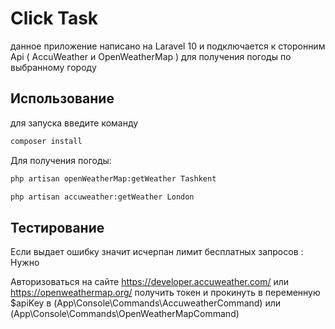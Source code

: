 # Click Task
данное приложение написано на Laravel 10 и подключается к сторонним Api ( AccuWeather  и OpenWeatherMap ) для получения погоды по выбранному городу 


## Использование
для запуска введите команду

```sh
composer install
```

Для получения погоды:
```sh
php artisan openWeatherMap:getWeather Tashkent
```

```sh
php artisan accuweather:getWeather London
```



## Тестирование
Если выдает ошибку значит исчерпан лимит бесплатных запросов : Нужно

Авторизоваться на сайте https://developer.accuweather.com/ или https://openweathermap.org/
получить токен и прокинуть в переменную $apiKey в (App\Console\Commands\AccuweatherCommand) или (App\Console\Commands\OpenWeatherMapCommand)

